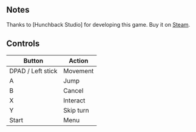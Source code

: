 ## Notes

Thanks to [Hunchback Studio] for developing this game. Buy it on [Steam](https://store.steampowered.com/app/841660/The_Treehouse_Man/?curator_clanid=4777282).

## Controls

| Button | Action |
|--|--| 
|DPAD / Left stick|Movement|
|A|Jump|
|B|Cancel|
|X|Interact|
|Y|Skip turn|
|Start|Menu|


